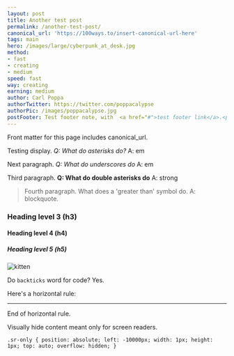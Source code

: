 ```yaml
---
layout: post
title: Another test post
permalink: /another-test-post/
canonical_url: 'https://100ways.to/insert-canonical-url-here'
tags: main
hero: /images/large/cyberpunk_at_desk.jpg
method:
- fast
- creating
- medium
speed: fast
way: creating
earning: medium
author: Carl Poppa
authorTwitter: https://twitter.com/poppacalypse
authorPic: /images/poppacalypse.jpg
postFooter: Test footer note, with  <a href="#">test footer link</a>.<p>Next paragraph. Front matter cannot have spaces, but can include HTML elements like `p` to create paragraphs.</p>
---
```


Front matter for this page includes canonical_url.

Testing display. *Q: What do asterisks do?* A: em

Next paragraph. _Q: What do underscores do_ A: em

Third paragraph. **Q: What do double asterisks do** A: strong

> Fourth paragraph. What does a 'greater than' symbol do. A: blockquote.

### Heading level 3 (h3)

#### Heading level 4 (h4)

##### Heading level 5 (h5)

<img src="https://placekitten.com/g/500/200" alt="kitten">

Do `backticks` word for code? Yes.

Here's a horizontal rule:

---

End of horizontal rule.

Visually hide content meant only for screen readers.

`.sr-only {
    position: absolute;
    left: -10000px;
    width: 1px;
    height: 1px;
    top: auto;
    overflow: hidden;
  }`
